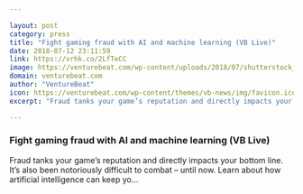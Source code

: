 ```yaml
---

layout: post
category: press
title: "Fight gaming fraud with AI and machine learning (VB Live)"
date: 2018-07-12 23:11:59
link: https://vrhk.co/2LfTeCC
image: https://venturebeat.com/wp-content/uploads/2018/07/shutterstock_624801452.jpg?fit=8906%2C5943&strip=all
domain: venturebeat.com
author: "VentureBeat"
icon: https://venturebeat.com/wp-content/themes/vb-news/img/favicon.ico
excerpt: "Fraud tanks your game’s reputation and directly impacts your bottom line. It’s also been notoriously difficult to combat – until now. Learn about how artificial intelligence can keep yo…"

---
```


### Fight gaming fraud with AI and machine learning (VB Live)

Fraud tanks your game’s reputation and directly impacts your bottom line. It’s also been notoriously difficult to combat – until now. Learn about how artificial intelligence can keep yo…